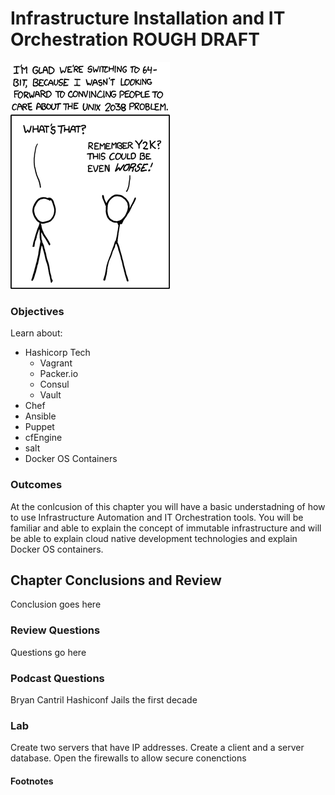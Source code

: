 # Infrastructure Installation and IT Orchestration ROUGH DRAFT
![*Good thing we avoided that one...*](images/Chapter-Header/Chapter-13/2038-2.png "2038")

### Objectives

  Learn about:
  * Hashicorp Tech
    + Vagrant
    + Packer.io
    + Consul
    + Vault
  * Chef 
  * Ansible
  * Puppet
  * cfEngine
  * salt  
  * Docker OS Containers

### Outcomes

At the conlcusion of this chapter you will have a basic understadning of how to use Infrastructure Automation and IT Orchestration tools.  You will be familiar and able to explain the concept of immutable infrastructure and will be able to explain cloud native development technologies and explain Docker OS containers.

## Chapter Conclusions and Review

  Conclusion goes here

### Review Questions

  Questions go here

### Podcast Questions

Bryan Cantril Hashiconf Jails the first decade

### Lab

Create two servers that have IP addresses.  Create a client and a server database.  Open the firewalls to allow secure conenctions

#### Footnotes
